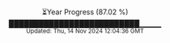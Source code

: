 <p align="center">
⏳Year Progress (87.02 %)<br>
██████████████████████████▁▁▁▁ <br>
<sub>Updated: Thu, 14 Nov 2024 12:04:36 GMT</sub>
</p>

